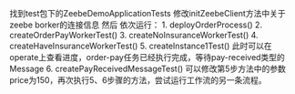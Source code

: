 找到test包下的ZeebeDemoApplicationTests
修改initZeebeClient方法中关于zeebe borker的连接信息
然后 依次运行：
    1. deployOrderProcess()
    2. createOrderPayWorkerTest()
    3. createNoInsuranceWorkerTest()
    4. createHaveInsuranceWorkerTest()
    5. createInstance1Test()
此时可以在operate上查看进度，order-pay任务已经执行完成，等待pay-received类型的Message
    6. createPayReceivedMessageTest()
可以修改第5步方法中的参数price为150，再次执行5、6步骤的方法，尝试运行工作流的另一条流程。